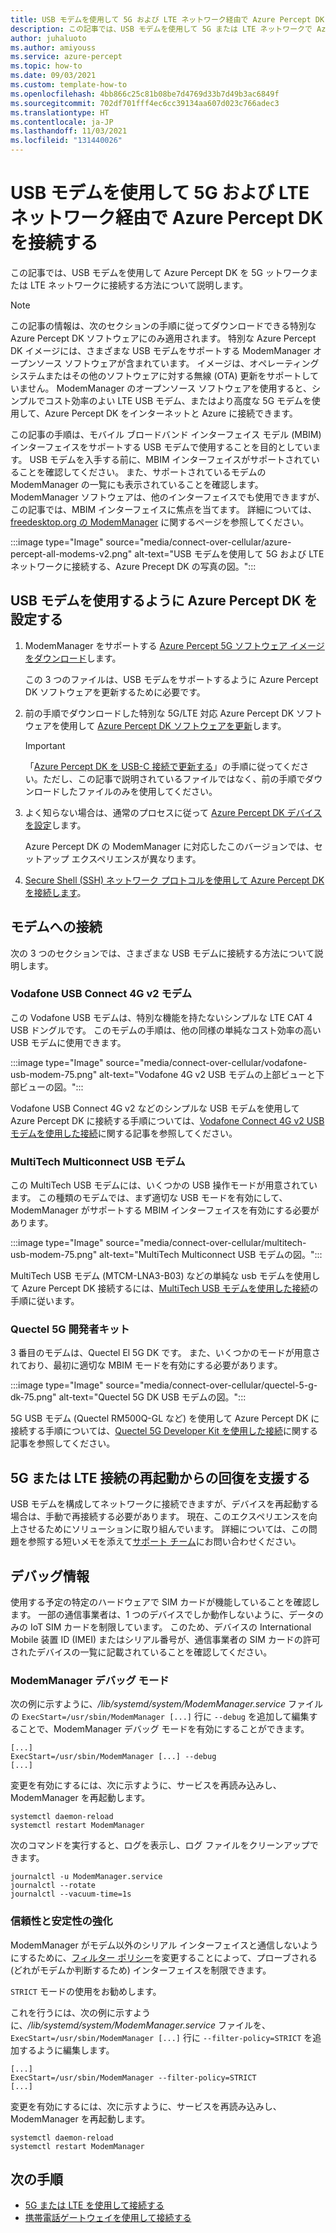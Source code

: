 ```yaml
---
title: USB モデムを使用して 5G および LTE ネットワーク経由で Azure Percept DK を接続する
description: この記事では、USB モデムを使用して 5G または LTE ネットワークで Azure Percept DK を接続する方法について説明します。
author: juhaluoto
ms.author: amiyouss
ms.service: azure-percept
ms.topic: how-to
ms.date: 09/03/2021
ms.custom: template-how-to
ms.openlocfilehash: 4bb866c25c81b08be7d4769d33b7d49b3ac6849f
ms.sourcegitcommit: 702df701fff4ec6cc39134aa607d023c766adec3
ms.translationtype: HT
ms.contentlocale: ja-JP
ms.lasthandoff: 11/03/2021
ms.locfileid: "131440026"
---
```

# <a name="connect-azure-percept-dk-over-5g-and-lte-networks-by-using-a-usb-modem"></a>USB モデムを使用して 5G および LTE ネットワーク経由で Azure Percept DK を接続する

この記事では、USB モデムを使用して Azure Percept DK を 5G ットワークまたは LTE ネットワークに接続する方法について説明します。 

> [!NOTE]
> この記事の情報は、次のセクションの手順に従ってダウンロードできる特別な Azure Percept DK ソフトウェアにのみ適用されます。 特別な Azure Percept DK イメージには、さまざまな USB モデムをサポートする ModemManager オープンソース ソフトウェアが含まれています。 イメージは、オペレーティング システムまたはその他のソフトウェアに対する無線 (OTA) 更新をサポートしていません。 ModemManager のオープンソース ソフトウェアを使用すると、シンプルでコスト効率のよい LTE USB モデム、またはより高度な 5G モデムを使用して、Azure Percept DK をインターネットと Azure に接続できます。 
>
> この記事の手順は、モバイル ブロードバンド インターフェイス モデル (MBIM) インターフェイスをサポートする USB モデムで使用することを目的としています。 USB モデムを入手する前に、MBIM インターフェイスがサポートされていることを確認してください。 また、サポートされているモデムの ModemManager の一覧にも表示されていることを確認します。 ModemManager ソフトウェアは、他のインターフェイスでも使用できますが、この記事では、MBIM インターフェイスに焦点を当てます。 詳細については、[freedesktop.org の ModemManager](https://www.freedesktop.org/wiki/Software/ModemManager/) に関するページを参照してください。


:::image type="Image" source="media/connect-over-cellular/azure-percept-all-modems-v2.png" alt-text="USB モデムを使用して 5G および LTE ネットワークに接続する、Azure Precept DK の写真の図。":::

## <a name="set-up-azure-percept-dk-to-use-a-usb-modem"></a>USB モデムを使用するように Azure Percept DK を設定する

1. ModemManager をサポートする [Azure Percept 5G ソフトウェア イメージをダウンロード](https://aka.ms/azpercept5gimage)します。 

   この 3 つのファイルは、USB モデムをサポートするように Azure Percept DK ソフトウェアを更新するために必要です。

1. 前の手順でダウンロードした特別な 5G/LTE 対応 Azure Percept DK ソフトウェアを使用して [Azure Percept DK ソフトウェアを更新](./how-to-update-via-usb.md)します。 

   > [!IMPORTANT]
   > 「[Azure Percept DK を USB-C 接続で更新する](./how-to-update-via-usb.md)」の手順に従ってください。ただし、この記事で説明されているファイルではなく、前の手順でダウンロードしたファイルのみを使用してください。

1. よく知らない場合は、通常のプロセスに従って [Azure Percept DK デバイスを設定](./quickstart-percept-dk-set-up.md)します。 

   Azure Percept DK の ModemManager に対応したこのバージョンでは、セットアップ エクスペリエンスが異なります。

1. [Secure Shell (SSH) ネットワーク プロトコルを使用して Azure Percept DK を接続します](./how-to-ssh-into-percept-dk.md)。

## <a name="connect-to-a-modem"></a>モデムへの接続

次の 3 つのセクションでは、さまざまな USB モデムに接続する方法について説明します。  

### <a name="vodafone-usb-connect-4g-v2-modem"></a>Vodafone USB Connect 4G v2 モデム

この Vodafone USB モデムは、特別な機能を持たないシンプルな LTE CAT 4 USB ドングルです。 このモデムの手順は、他の同様の単純なコスト効率の高い USB モデムに使用できます。

:::image type="Image" source="media/connect-over-cellular/vodafone-usb-modem-75.png" alt-text="Vodafone 4G v2 USB モデムの上部ビューと下部ビューの図。":::

Vodafone USB Connect 4G v2 などのシンプルな USB モデムを使用して Azure Percept DK に接続する手順については、[Vodafone Connect 4G v2 USB モデムを使用した接続](./connect-over-cellular-usb-vodafone.md)に関する記事を参照してください。   

### <a name="multitech-multiconnect-usb-modem"></a>MultiTech Multiconnect USB モデム

この MultiTech USB モデムには、いくつかの USB 操作モードが用意されています。 この種類のモデムでは、まず適切な USB モードを有効にして、ModemManager がサポートする MBIM インターフェイスを有効にする必要があります。

:::image type="Image" source="media/connect-over-cellular/multitech-usb-modem-75.png" alt-text="MultiTech Multiconnect USB モデムの図。":::

MultiTech USB モデム (MTCM-LNA3-B03) などの単純な usb モデムを使用して Azure Percept DK 接続するには、[MultiTech USB モデムを使用した接続](./connect-over-cellular-usb-multitech.md)の手順に従います。

### <a name="quectel-5g-developer-kit"></a>Quectel 5G 開発者キット

3 番目のモデムは、Quectel El 5G DK です。 また、いくつかのモードが用意されており、最初に適切な MBIM モードを有効にする必要があります。

:::image type="Image" source="media/connect-over-cellular/quectel-5-g-dk-75.png" alt-text="Quectel 5G DK USB モデムの図。":::

5G USB モデム (Quectel RM500Q-GL など) を使用して Azure Percept DK に接続する手順については、[Quectel 5G Developer Kit を使用した接続](./connect-over-cellular-usb-quectel.md)に関する記事を参照してください。 

## <a name="help-your-5g-or-lte-connection-recover-from-reboot"></a>5G または LTE 接続の再起動からの回復を支援する 
USB モデムを構成してネットワークに接続できますが、デバイスを再起動する場合は、手動で再接続する必要があります。 現在、このエクスペリエンスを向上させるためにソリューションに取り組んでいます。 詳細については、この問題を参照する短いメモを添えて[サポート チーム](mailto:azpercept5G@microsoft.com)にお問い合わせください。 

## <a name="debugging-information"></a>デバッグ情報 
使用する予定の特定のハードウェアで SIM カードが機能していることを確認します。 一部の通信事業者は、1 つのデバイスでしか動作しないように、データのみの IoT SIM カードを制限しています。 このため、デバイスの International Mobile 装置 ID (IMEI) またはシリアル番号が、通信事業者の SIM カードの許可されたデバイスの一覧に記載されていることを確認してください。

### <a name="modemmanager-debug-mode"></a>ModemManager デバッグ モード

次の例に示すように、*/lib/systemd/system/ModemManager.service* ファイルの `ExecStart=/usr/sbin/ModemManager [...]` 行に `--debug` を追加して編集することで、ModemManager デバッグ モードを有効にすることができます。

```  
[...]  
ExecStart=/usr/sbin/ModemManager [...] --debug  
[...]  
```

変更を有効にするには、次に示すように、サービスを再読み込みし、ModemManager を再起動します。

```
systemctl daemon-reload
systemctl restart ModemManager
```

次のコマンドを実行すると、ログを表示し、ログ ファイルをクリーンアップできます。

```
journalctl -u ModemManager.service
journalctl --rotate
journalctl --vacuum-time=1s

```

### <a name="enhance-reliability-and-stability"></a>信頼性と安定性の強化

ModemManager がモデム以外のシリアル インターフェイスと通信しないようにするために、[フィルター ポリシー](https://www.freedesktop.org/software/ModemManager/api/latest/ch03s02.html)を変更することによって、プローブされる (どれがモデムか判断するため) インターフェイスを制限できます。 

`STRICT` モードの使用をお勧めします。

これを行うには、次の例に示すように、*/lib/systemd/system/ModemManager.service* ファイルを、`ExecStart=/usr/sbin/ModemManager [...]` 行に `--filter-policy=STRICT` を追加するように編集します。

```
[...]
ExecStart=/usr/sbin/ModemManager --filter-policy=STRICT
[...]
```
変更を有効にするには、次に示すように、サービスを再読み込みし、ModemManager を再起動します。

```
systemctl daemon-reload
systemctl restart ModemManager
```

## <a name="next-steps"></a>次の手順

* [5G または LTE を使用して接続する](./connect-over-cellular.md)
* [携帯電話ゲートウェイを使用して接続する](./connect-over-cellular-gateway.md)
